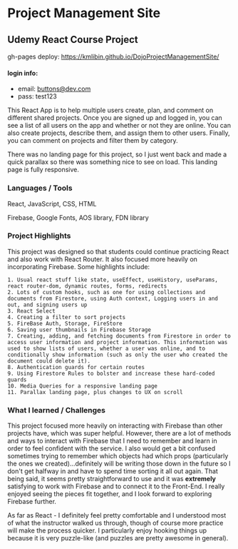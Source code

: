 # Project Management Site
## Udemy React Course Project


gh-pages deploy: https://kmlibin.github.io/DojoProjectManagementSite/


#### login info: 
* email: buttons@dev.com
* pass: test123

This React App is to help multiple users create, plan, and comment on different shared projects. Once you are signed up and logged in, you can see a list of all users on the app and whether or not they are online. You can also create projects, describe them, and assign them to other users. Finally, you can comment on projects and filter them by category.

There was no landing page for this project, so I just went back and made a quick parallax so there was something nice to see on load. This landing page is fully responsive.


### Languages / Tools

React, JavaScript, CSS, HTML

Firebase, Google Fonts, AOS library, FDN library

### Project Highlights

This project was designed so that students could continue practicing React and also work with React Router. It also focused more heavily on incorporating Firebase. Some highlights include:

    1. Usual react stuff like state, useEffect, useHistory, useParams, react router-dom, dynamic routes, forms, redirects
    2. Lots of custom hooks, such as one for using collections and documents from Firestore, using Auth context, Logging users in and out, and signing users up
    3. React Select
    4. Creating a filter to sort projects
    5. FireBase Auth, Storage, FireStore
    6. Saving user thumbnails in Firebase Storage
    7. Creating, adding, and fetching documents from Firestore in order to access user information and project information. This information was used to show lists of users, whether a user was online, and to conditionally show information (such as only the user who created the document could delete it).
    8. Authentication guards for certain routes
    9. Using Firestore Rules to bolster and increase these hard-coded guards
    10. Media Queries for a responsive landing page
    11. Parallax landing page, plus changes to UX on scroll
    

### What I learned / Challenges

This project focused more heavily on interacting with Firebase than other projects have, which was super helpful. However, there are a lot of methods and ways to interact with Firebase that I need to remember and learn in order to feel confident with the service.  I also would get a bit confused sometimes trying to remember which objects had which props (particularly the ones we created)...definitely will be writing those down in the future so I don't get halfway in and have to spend time sorting it all out again. That being said, it seems pretty straightforward to use and it was **extremely** satisfying to work with Firebase and to connect it to the Front-End. I really enjoyed seeing the pieces fit together, and I look forward to exploring Firebase further.

As far as React - I definitely feel pretty comfortable and I understood most of what the instructor walked us through, though of course more practice will make the process quicker. I particularly enjoy hooking things up because it is very puzzle-like (and puzzles are pretty awesome in general).
